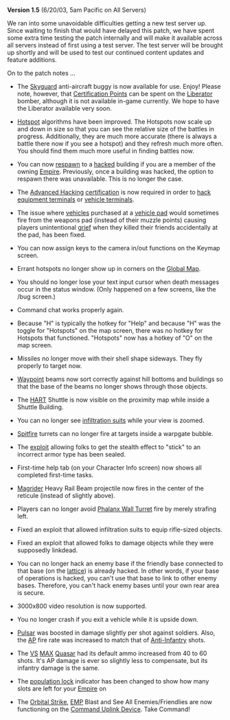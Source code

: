 **Version 1.5** (6/20/03, 5am Pacific on All Servers)

We ran into some unavoidable difficulties getting a new test server up. Since
waiting to finish that would have delayed this patch, we have spent some extra
time testing the patch internally and will make it available across all servers
instead of first using a test server. The test server will be brought up shortly
and will be used to test our continued content updates and feature additions.

On to the patch notes ...

- The [Skyguard](../vehicles/Skyguard.md) anti-aircraft buggy is now available for use.
  Enjoy! Please note, however, that
  [Certification Points](../certifications/Certification_points.md) can be spent on the
  [Liberator](../vehicles/Liberator.md)  bomber, although it is not available in-game
  currently. We hope to have the Liberator available very soon.

<!-- -->

- [Hotspot](../terminology/Hotspot.md) algorithms have been improved. The Hotspots now scale up
  and down in size so that you can see the relative size of the battles in
  progress. Additionally, they are much more accurate (there is always a battle
  there now if you see a hotspot) and they refresh much more often. You should
  find them much more useful in finding battles now.

<!-- -->

- You can now [respawn](../terminology/Respawn.md) to a
  [hacked](../terminology/Hack.md) building if you are a member of the owning
  [Empire](../terminology/Empire.md). Previously, once a building was hacked, the option to
  respawn there was unavailable. This is no longer the case.

<!-- -->

- The [Advanced Hacking](../certifications/Advanced_Hacking.md)
  [certification](../certifications/Certification.md) is now required in order
  to [hack](../terminology/Hack.md) [equipment terminals](../items/Equipment_Terminal.md)
  or [vehicle terminals](../locations/Vehicle_Terminal.md).

<!-- -->

- The issue where [vehicles](../vehicles/Vehicle.md) purchased at a
  [vehicle pad](../locations/Vehicle_Terminal.md) would sometimes fire from the weapons pad
  (instead of their muzzle points) causing players unintentional
  [grief](../terminology/Grief_points.md) when they killed their friends accidentally at the
  pad, has been fixed.

<!-- -->

- You can now assign keys to the camera in/out functions on the Keymap screen.

<!-- -->

- Errant hotspots no longer show up in corners on the
  [Global Map](../terminology/Global_Map.md).

<!-- -->

- You should no longer lose your text input cursor when death messages occur in
  the status window. (Only happened on a few screens, like the /bug screen.)

<!-- -->

- Command chat works properly again.

<!-- -->

- Because "H" is typically the hotkey for "Help" and because "H" was the toggle
  for "Hotspots" on the map screen, there was no hotkey for Hotspots that
  functioned. "Hotspots" now has a hotkey of "O" on the map screen.

<!-- -->

- Missiles no longer move with their shell shape sideways. They fly properly to
  target now.

<!-- -->

- [Waypoint](../terminology/Waypoint.md) beams now sort correctly against hill bottoms and
  buildings so that the base of the beams no longer shows through those objects.

<!-- -->

- The [HART](../terminology/HART.md) Shuttle is now visible on the proximity map while inside a
  Shuttle Building.

<!-- -->

- You can no longer see [infiltration suits](../items/Infiltration_Suit.md) while your
  view is zoomed.

<!-- -->

- [Spitfire](../weapons/Adaptive_Construction_Engine.md#spitfire-turret) turrets can no longer fire at targets inside a
  warpgate bubble.

<!-- -->

- The [exploit](../terminology/Exploit.md) allowing folks to get the stealth
  effect to "stick" to an incorrect armor type has been sealed.

<!-- -->

- First-time help tab (on your Character Info screen) now shows all completed
  first-time tasks.

<!-- -->

- [Magrider](../vehicles/Magrider.md) Heavy Rail Beam projectile now fires in the center of
  the reticule (instead of slightly above).

<!-- -->

- Players can no longer avoid [Phalanx Wall Turret](../items/Phalanx.md) fire by merely
  strafing left.

<!-- -->

- Fixed an exploit that allowed infiltration suits to equip rifle-sized objects.

<!-- -->

- Fixed an exploit that allowed folks to damage objects while they were
  supposedly linkdead.

<!-- -->

- You can no longer hack an enemy base if the friendly base connected to that
  base (on the [lattice](../terminology/Lattice.md)) is already hacked. In other
  words, if your base of operations is hacked, you can't use that base to link
  to other enemy bases. Therefore, you can't hack enemy bases until your own
  rear area is secure.

<!-- -->

- 3000x800 video resolution is now supported.

<!-- -->

- You no longer crash if you exit a vehicle while it is upside down.

<!-- -->

- [Pulsar](../weapons/Pulsar.md) was boosted in damage slightly per shot against soldiers.
  Also, the [AP](../terminology/Armor_Piercing.md) fire rate was increased to match that of
  [Anti-Infantry](../terminology/Anti-Infantry.md) shots.

<!-- -->

- The [VS](../etc/Vanu_Sovereignty.md) [MAX](../items/Mechanized_Assault_Exo-Suit.md)
  [Quasar](../items/Quasar.md) had its default ammo increased from 40 to 60 shots. It's
  AP damage is ever so slightly less to compensate, but its infantry damage is
  the same.

<!-- -->

- The [population lock](../terminology/Population_Lock.md) indicator has been changed to show
  how many slots are left for your [Empire](../terminology/Empire.md) on

<!-- -->

- The [Orbital Strike](../commands/Orbital_Strike.md), [EMP](../commands/EMP.md) Blast and See All
  Enemies/Friendlies are now functioning on the
  [Command Uplink Device](../weapons/Command_Uplink_Device.md). Take Command!


